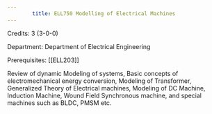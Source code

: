 ```yaml
---
        title: ELL750 Modelling of Electrical Machines
---
```

Credits: 3 (3-0-0)

Department: Department of Electrical Engineering

Prerequisites: [[ELL203]]

Review of dynamic Modeling of systems, Basic concepts of electromechanical energy conversion, Modeling of Transformer, Generalized Theory of Electrical machines, Modeling of DC Machine, Induction Machine, Wound Field Synchronous machine, and special machines such as BLDC, PMSM etc.